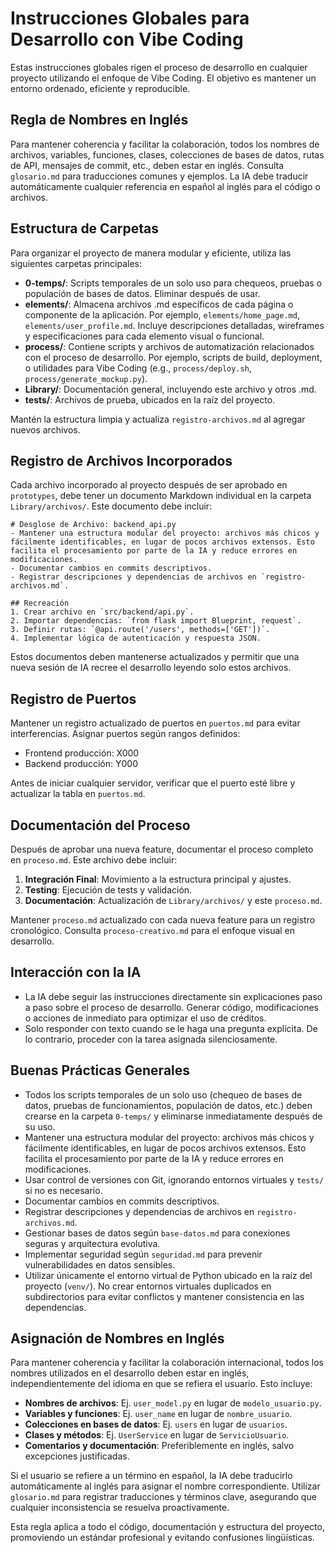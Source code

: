 # Instrucciones Globales para Desarrollo con Vibe Coding

Estas instrucciones globales rigen el proceso de desarrollo en cualquier proyecto utilizando el enfoque de Vibe Coding. El objetivo es mantener un entorno ordenado, eficiente y reproducible.

## Regla de Nombres en Inglés

Para mantener coherencia y facilitar la colaboración, todos los nombres de archivos, variables, funciones, clases, colecciones de bases de datos, rutas de API, mensajes de commit, etc., deben estar en inglés. Consulta `glosario.md` para traducciones comunes y ejemplos. La IA debe traducir automáticamente cualquier referencia en español al inglés para el código o archivos.

## Estructura de Carpetas

Para organizar el proyecto de manera modular y eficiente, utiliza las siguientes carpetas principales:

- **0-temps/**: Scripts temporales de un solo uso para chequeos, pruebas o populación de bases de datos. Eliminar después de usar.
- **elements/**: Almacena archivos .md específicos de cada página o componente de la aplicación. Por ejemplo, `elements/home_page.md`, `elements/user_profile.md`. Incluye descripciones detalladas, wireframes y especificaciones para cada elemento visual o funcional.
- **process/**: Contiene scripts y archivos de automatización relacionados con el proceso de desarrollo. Por ejemplo, scripts de build, deployment, o utilidades para Vibe Coding (e.g., `process/deploy.sh`, `process/generate_mockup.py`).
- **Library/**: Documentación general, incluyendo este archivo y otros .md.
- **tests/**: Archivos de prueba, ubicados en la raíz del proyecto.

Mantén la estructura limpia y actualiza `registro-archivos.md` al agregar nuevos archivos.

## Registro de Archivos Incorporados

Cada archivo incorporado al proyecto después de ser aprobado en `prototypes`, debe tener un documento Markdown individual en la carpeta `Library/archivos/`. Este documento debe incluir:

```
# Desglose de Archivo: backend_api.py
- Mantener una estructura modular del proyecto: archivos más chicos y fácilmente identificables, en lugar de pocos archivos extensos. Esto facilita el procesamiento por parte de la IA y reduce errores en modificaciones.
- Documentar cambios en commits descriptivos.
- Registrar descripciones y dependencias de archivos en `registro-archivos.md`.

## Recreación
1. Crear archivo en `src/backend/api.py`.
2. Importar dependencias: `from flask import Blueprint, request`.
3. Definir rutas: `@api.route('/users', methods=['GET'])`.
4. Implementar lógica de autenticación y respuesta JSON.
```

Estos documentos deben mantenerse actualizados y permitir que una nueva sesión de IA recree el desarrollo leyendo solo estos archivos.

## Registro de Puertos

Mantener un registro actualizado de puertos en `puertos.md` para evitar interferencias. Asignar puertos según rangos definidos:

- Frontend producción: X000
- Backend producción: Y000

Antes de iniciar cualquier servidor, verificar que el puerto esté libre y actualizar la tabla en `puertos.md`.

## Documentación del Proceso

Después de aprobar una nueva feature, documentar el proceso completo en `proceso.md`. Este archivo debe incluir:

1. **Integración Final**: Movimiento a la estructura principal y ajustes.
2. **Testing**: Ejecución de tests y validación.
3. **Documentación**: Actualización de `Library/archivos/` y este `proceso.md`.

Mantener `proceso.md` actualizado con cada nueva feature para un registro cronológico. Consulta `proceso-creativo.md` para el enfoque visual en desarrollo.

## Interacción con la IA

- La IA debe seguir las instrucciones directamente sin explicaciones paso a paso sobre el proceso de desarrollo. Generar código, modificaciones o acciones de inmediato para optimizar el uso de créditos.
- Solo responder con texto cuando se le haga una pregunta explícita. De lo contrario, proceder con la tarea asignada silenciosamente.

## Buenas Prácticas Generales

- Todos los scripts temporales de un solo uso (chequeo de bases de datos, pruebas de funcionamientos, populación de datos, etc.) deben crearse en la carpeta `0-temps/` y eliminarse inmediatamente después de su uso.
- Mantener una estructura modular del proyecto: archivos más chicos y fácilmente identificables, en lugar de pocos archivos extensos. Esto facilita el procesamiento por parte de la IA y reduce errores en modificaciones.
- Usar control de versiones con Git, ignorando entornos virtuales y `tests/` si no es necesario.
- Documentar cambios en commits descriptivos.
- Registrar descripciones y dependencias de archivos en `registro-archivos.md`.
- Gestionar bases de datos según `base-datos.md` para conexiones seguras y arquitectura evolutiva.
- Implementar seguridad según `seguridad.md` para prevenir vulnerabilidades en datos sensibles.
- Utilizar únicamente el entorno virtual de Python ubicado en la raíz del proyecto (`venv/`). No crear entornos virtuales duplicados en subdirectorios para evitar conflictos y mantener consistencia en las dependencias.

## Asignación de Nombres en Inglés

Para mantener coherencia y facilitar la colaboración internacional, todos los nombres utilizados en el desarrollo deben estar en inglés, independientemente del idioma en que se refiera el usuario. Esto incluye:

- **Nombres de archivos**: Ej. `user_model.py` en lugar de `modelo_usuario.py`.
- **Variables y funciones**: Ej. `user_name` en lugar de `nombre_usuario`.
- **Colecciones en bases de datos**: Ej. `users` en lugar de `usuarios`.
- **Clases y métodos**: Ej. `UserService` en lugar de `ServicioUsuario`.
- **Comentarios y documentación**: Preferiblemente en inglés, salvo excepciones justificadas.

Si el usuario se refiere a un término en español, la IA debe traducirlo automáticamente al inglés para asignar el nombre correspondiente. Utilizar `glosario.md` para registrar traducciones y términos clave, asegurando que cualquier inconsistencia se resuelva proactivamente.

Esta regla aplica a todo el código, documentación y estructura del proyecto, promoviendo un estándar profesional y evitando confusiones lingüísticas.

